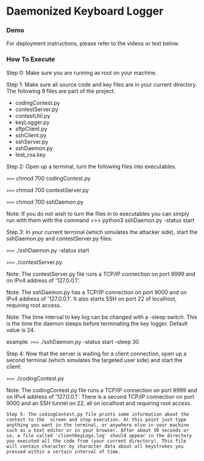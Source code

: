 # Daemonized Keyboard Logger
### Demo
    
    
For deployment instructions, please refer to the videos or text below.

### How To Execute

Step 0: Make sure you are running as root on your machine.

Step 1: Make sure all source code and key files are in your current directory.
The following 9 files are part of the project:
- codingContest.py
- contestServer.py
- contestUtil.py
- keyLogger.py
- sftpClient.py
- sshClient.py
- sshServer.py
- sshDaemon.py
- test_rsa.key



Step 2: Open up a terminal, turn the following files into executables.

`>>>` chmod 700 codingContest.py

`>>>` chmod 700 contestServer.py

`>>>` chmod 700 sshDaemon.py

Note: If you do not wish to turn the files in to executables you can simply
run with them with the command >>> python3 sshDaemon.py -status start



Step 3: In your current terminal (which simulates the attacker side), start
the sshDaemon.py and contestServer.py files:

`>>>` ./sshDaemon.py -status start

`>>>` ./contestServer.py

Note: The contestServer.py file runs a TCP/IP connection on port 9999 and on IPv4 address 
of '127.0.0.1'.

Note: The sshDaemon.py has a TCP/IP connection on port 9000 and on IPv4 address 
of '127.0.0.1'. It also starts SSH on port 22 of localhost, requiring root access.

Note: The time interval to key log can be changed with a -sleep switch.
This is the time the daemon sleeps before terminating the key logger.
Default value is 24.

example. `>>>` ./sshDaemon.py -status start -sleep 30



Step 4: Now that the server is waiting for a client connection, open up a 
second terminal (which simulates the targeted user side) and start the client:

`>>>` ./codingContest.py

Note: The codingContest.py file runs a TCP/IP connection on port 9999 and on IPv4 address 
of '127.0.0.1'. There is a second TCP/IP connection on port 9000 and an SSH tunnel on 22, 
all on localhost and requiring root access.


`Step 5: The codingContest.py file prints some information about the contest to the 
screen and stop execution. At this point just type anything you want in the terminal,
or anywhere else in your machine such as a text editor or in your browser. After about
30 seconds or so, a file called 'clientKeyLogs.log' should appear in the directory you
executed all the code from (your current directory). This file will contain character
by character data about all keystrokes you pressed within a certain interval of time.`

  
